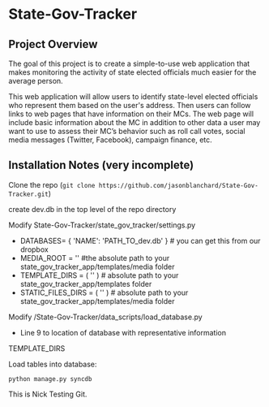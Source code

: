 State-Gov-Tracker
=================

Project Overview
----------------
The goal of this project is to create a simple-to-use web application that makes monitoring the activity of state elected officials  much easier for the average person. 

This web application will allow users to identify state-level elected officials who represent them based on the user's address. Then users can follow links to web pages that have information on their MCs. The web page will include basic information about the MC in addition to other data a user may want to use to assess their MC’s behavior such as roll call votes, social media messages (Twitter, Facebook), campaign finance, etc.

Installation Notes (very incomplete)
------------
Clone the repo (`git clone https://github.com/jasonblanchard/State-Gov-Tracker.git`)

create dev.db in the top level of the repo directory

Modify State-Gov-Tracker/state_gov_tracker/settings.py
- DATABASES= { 'NAME': 'PATH_TO_dev.db' } # you can get this from our dropbox
- MEDIA_ROOT = '' #the absolute path to your state_gov_tracker_app/templates/media folder
- TEMPLATE_DIRS = ( '' ) # absolute path to your state_gov_tracker_app/templates folder
- STATIC_FILES_DIRS = ( '' ) # absolute path to your state_gov_tracker_app/templates/media folder

Modify /State-Gov-Tracker/data_scripts/load_database.py
- Line 9 to location of database with representative information

TEMPLATE_DIRS


Load tables into database:

`python manage.py syncdb`


This is Nick Testing Git.



